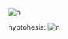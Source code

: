 ![n](https://i.gyazo.com/4c22d8dfa5de7c96f053ebc4d78e48fd.png)

hyptohesis:
![n](https://i.gyazo.com/219c96add95b7c6cf2fe991403546f4f.png)
